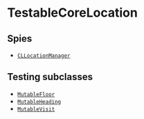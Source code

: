 TestableCoreLocation
====================


## Spies

* [`CLLocationManager`](Docs/CLLocationManagerSpies.md)


## Testing subclasses

* [`MutableFloor`](Docs/MutableFloor.md)
* [`MutableHeading`](Docs/MutableHeading.md)
* [`MutableVisit`](Docs/MutableVisit.md)
